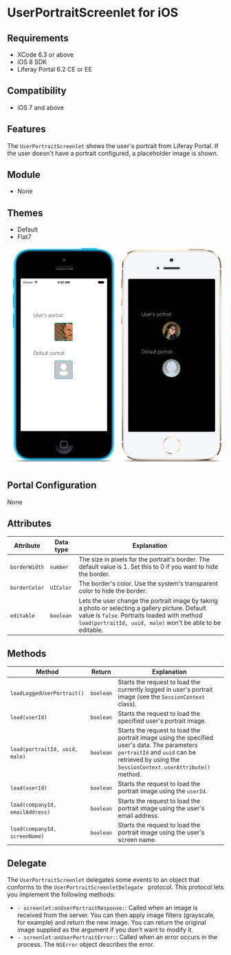 # UserPortraitScreenlet for iOS

## Requirements

- XCode 6.3 or above
- iOS 8 SDK
- Liferay Portal 6.2 CE or EE

## Compatibility

- iOS 7 and above

## Features

The `UserPortraitScreenlet` shows the user's portrait from Liferay Portal. If the user doesn't have a portrait configured, a placeholder image is shown.

## Module

- None

## Themes

- Default
- Flat7

![The UserPortraitScreenlet using the Default and Flat7 themes.](Images/portrait.png)

## Portal Configuration

None

## Attributes

| Attribute | Data type | Explanation |
|-----------|-----------|-------------| 
| `borderWidth` | `number` | The size in pixels for the portrait's border. The default value is 1. Set this to 0 if you want to hide the border.|
|  `borderColor` | `UIColor` | The border's color. Use the system's transparent color to hide the border. |
|  `editable` | `boolean` | Lets the user change the portrait image by taking a photo or selecting a gallery picture. Default value is `false`. Portraits loaded with method `load(portraitId, uuid, male)` won't be able to be editable.|

## Methods

| Method | Return | Explanation |
|-----------|-----------|-------------| 
|  `loadLoggedUserPortrait()` | `boolean` | Starts the request to load the currently logged in user's portrait image (see the `SessionContext` class). |
|  `load(userId)` | `boolean` | Starts the request to load the specified user's  portrait image. |
|  `load(portraitId, uuid, male)` | `boolean` | Starts the request to load the portrait image using the specified user's data. The parameters `portraitId` and `uuid` can be retrieved by using the `SessionContext.userAttribute()` method.|
|  `load(userId)` | `boolean` | Starts the request to load the portrait image using the `userId`.|
|  `load(companyId, emailAddress)` | `boolean` | Starts the request to load the portrait image using the user's email address.|
|  `load(companyId, screenName)` | `boolean` | Starts the request to load the portrait image using the user's screen name.|

## Delegate

The `UserPortraitScreenlet` delegates some events to an object that conforms to the `UserPortraitScreenletDelegate ` protocol. This protocol lets you implement the following methods:

- `- screenlet:onUserPortraitResponse:`: Called when an image is received from the server. You can then apply image filters (grayscale, for example) and return the new image. You can return the original image supplied as the argument if you don't want to modify it.
- `- screenlet:onUserPortraitError:`: Called when an error occurs in the process. The `NSError` object describes the error.